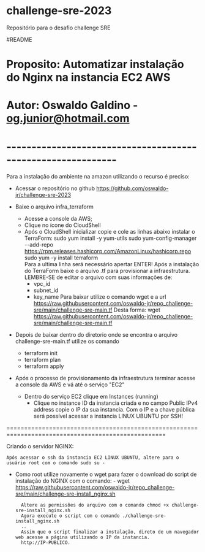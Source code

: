 # challenge-sre-2023
Repositório para o desafio challenge SRE

#README
# Proposito: Automatizar instalação do Nginx na instancia EC2 AWS
# Autor: Oswaldo Galdino - og.junior@hotmail.com
# ------------------------------------------------------------

Para a instalação do ambiente na amazon utilizando o recurso é preciso:

- Acessar o repositório no github https://github.com/oswaldo-jr/challenge-sre-2023
- Baixe o arquivo infra_terraform
	- Acesse a console da AWS;
	- Clique no ícone do CloudShell
	- Após o CloudShell inicializar copie e cole as linhas abaixo instalar o TerraForm:
	sudo yum install -y yum-utils
	sudo yum-config-manager --add-repo https://rpm.releases.hashicorp.com/AmazonLinux/hashicorp.repo
	sudo yum -y install terraform  
		Para a ultima linha será necessário apertar ENTER!
	Após a instalação do TerraForm baixe o arquivo .tf para provisionar a infraestrutura.
	LEMBRE-SE de editar o arquivo com suas informações de:
		- vpc_id
		- subnet_id
		- key_name
	Para baixar utilize o comando wget e a url https://raw.githubusercontent.com/oswaldo-jr/repo_challenge-sre/main/challenge-sre-main.tf
	Desta forma: wget https://raw.githubusercontent.com/oswaldo-jr/repo_challenge-sre/main/challenge-sre-main.tf
- Depois de baixar dentro do diretorio onde se encontra o arquivo challenge-sre-main.tf utilize os comando
	- terraform init
	- terraform plan
	- terraform apply
	
- Após o processo de provisionamento da infraestrutura terminar acesse a console da AWS e vá até o serviço "EC2"
	- Dentro do serviço EC2 clique em Instances (running)
		- Clique no instance ID da instancia criada e no campo Public IPv4 address copie o IP da sua instancia.
Com o IP e a chave pública será possível acessar a instancia LINUX UBUNTU por SSH!

===================================================================================================

Criando o servidor NGINX:

	Após acessar o ssh da instancia EC2 LINUX UBUNTU, altere para o usuário root com o comando sudo su -
- Como root utilize novamente o wget para fazer o download do script de instalação do NGINX com o comando:
		- wget https://raw.githubusercontent.com/oswaldo-jr/repo_challenge-sre/main/challenge-sre-install_nginx.sh
		
		Altere as permissões do arquivo com o comando chmod +x challenge-sre-install_nginx.sh
		Agora execute o script com o comando ./challenge-sre-install_nginx.sh
		..
		Assim que o script finalizar a instalação, direto de um navegador web acesse a página utilizando o IP da instancia.
		http://IP-PUBLICO.

